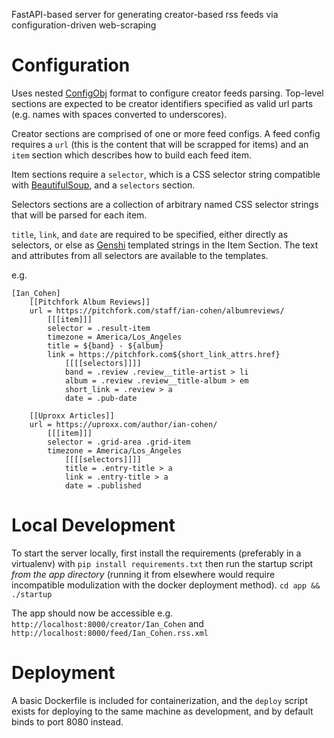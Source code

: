 FastAPI-based server for generating creator-based rss feeds via configuration-driven web-scraping

# Configuration
Uses nested [ConfigObj](https://configobj.readthedocs.io/en/latest/configobj.html) format to configure creator feeds parsing. Top-level sections are expected to be creator identifiers specified as valid url parts (e.g. names with spaces converted to underscores).

Creator sections are comprised of one or more feed configs. A feed config requires a `url` (this is the content that will be scrapped for items) and an `item` section which describes how to build each feed item.

Item sections require a `selector`, which is a CSS selector string compatible with [BeautifulSoup](https://pypi.org/project/beautifulsoup4/), and a `selectors` section.

Selectors sections are a collection of arbitrary named CSS selector strings that will be parsed for each item.

`title`, `link`, and `date` are required to be specified, either directly as selectors, or else as [Genshi](https://genshi.edgewall.org/wiki/Documentation/0.6.x/templates.html#python-api) templated strings in the Item Section. The text and attributes from all selectors are available to the templates.

e.g. 
```
[Ian_Cohen]
	[[Pitchfork Album Reviews]]
	url = https://pitchfork.com/staff/ian-cohen/albumreviews/
		[[[item]]]
		selector = .result-item
		timezone = America/Los_Angeles
		title = ${band} - ${album}
		link = https://pitchfork.com${short_link_attrs.href}
			[[[[selectors]]]]
			band = .review .review__title-artist > li
			album = .review .review__title-album > em
			short_link = .review > a
			date = .pub-date

	[[Uproxx Articles]]
	url = https://uproxx.com/author/ian-cohen/
		[[[item]]]
		selector = .grid-area .grid-item
		timezone = America/Los_Angeles
			[[[[selectors]]]]
			title = .entry-title > a
			link = .entry-title > a
			date = .published
```

# Local Development
To start the server locally, first install the requirements (preferably in a virtualenv) with `pip install requirements.txt` then run the startup script _from the app directory_ (running it from elsewhere would require incompatible modulization with the docker deployment method).
`cd app && ./startup`

The app should now be accessible e.g.
`http://localhost:8000/creator/Ian_Cohen` and
`http://localhost:8000/feed/Ian_Cohen.rss.xml`

# Deployment
A basic Dockerfile is included for containerization, and the `deploy` script exists for deploying to the same machine as development, and by default binds to port 8080 instead.

